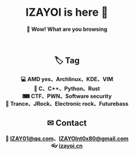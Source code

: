 <div align="center">

# IZAYOI is here 🧐

**🙈 Wow! What are you browsing**

</div>

<br/>

<div align="center">

## 🏷 Tag
**💻  AMD yes、Archlinux、KDE、VIM<br/>
🐞  C、C++、Python、Rust<br/>
⌨ CTF、PWN、Software security<br/>
🎵 Trance、JRock、Electronic rock、Futurebass<br/>**

## ✉ Contact
**📧 IZAY01@qq.com、IZAYOInt0x80@gmail.com<br/>
👓 [izayoi.cn](izayoi.cn)<br/>**

</div>



